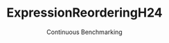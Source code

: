 ---
layout: docu
title: ExpressionReorderingH24
subtitle: Continuous Benchmarking
selected: Expression_Reordering
expanded: Benchmarking
benchmark: /individual_results/ExpressionReorderingH24.html
---